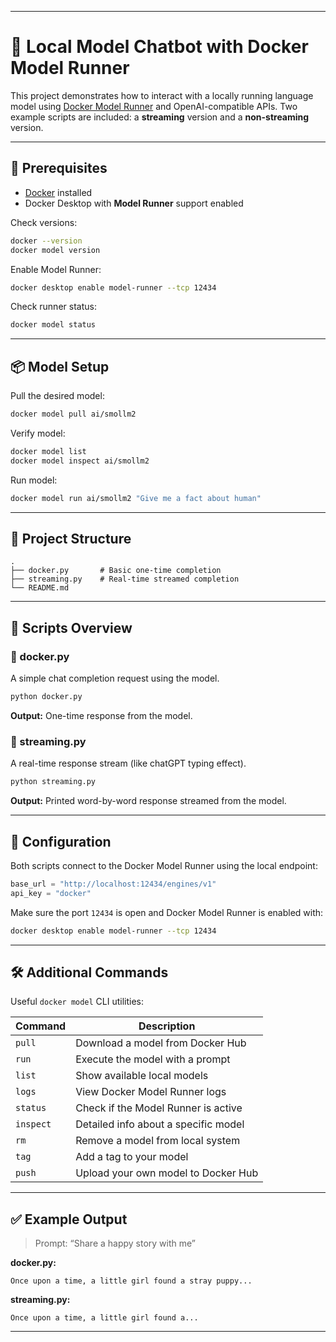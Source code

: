 
---

# 🐳 Local Model Chatbot with Docker Model Runner

This project demonstrates how to interact with a locally running language model using [Docker Model Runner](https://docs.docker.com/genai/overview/) and OpenAI-compatible APIs. Two example scripts are included: a **streaming** version and a **non-streaming** version.

---

## 🚀 Prerequisites

* [Docker](https://www.docker.com/products/docker-desktop/) installed
* Docker Desktop with **Model Runner** support enabled

Check versions:

```bash
docker --version
docker model version
```

Enable Model Runner:

```bash
docker desktop enable model-runner --tcp 12434
```

Check runner status:

```bash
docker model status
```

---

## 📦 Model Setup

Pull the desired model:

```bash
docker model pull ai/smollm2
```

Verify model:

```bash
docker model list
docker model inspect ai/smollm2
```

Run model:

```bash
docker model run ai/smollm2 "Give me a fact about human"
```

---

## 📂 Project Structure

```
.
├── docker.py       # Basic one-time completion
├── streaming.py    # Real-time streamed completion
└── README.md
```

---

## 🧠 Scripts Overview

### 🔹 docker.py

A simple chat completion request using the model.

```bash
python docker.py
```

**Output:** One-time response from the model.

### 🔹 streaming.py

A real-time response stream (like chatGPT typing effect).

```bash
python streaming.py
```

**Output:** Printed word-by-word response streamed from the model.

---

## 🔐 Configuration

Both scripts connect to the Docker Model Runner using the local endpoint:

```python
base_url = "http://localhost:12434/engines/v1"
api_key = "docker"
```

Make sure the port `12434` is open and Docker Model Runner is enabled with:

```bash
docker desktop enable model-runner --tcp 12434
```

---

## 🛠 Additional Commands

Useful `docker model` CLI utilities:

| Command   | Description                          |
| --------- | ------------------------------------ |
| `pull`    | Download a model from Docker Hub     |
| `run`     | Execute the model with a prompt      |
| `list`    | Show available local models          |
| `logs`    | View Docker Model Runner logs        |
| `status`  | Check if the Model Runner is active  |
| `inspect` | Detailed info about a specific model |
| `rm`      | Remove a model from local system     |
| `tag`     | Add a tag to your model              |
| `push`    | Upload your own model to Docker Hub  |

---

## ✅ Example Output

> Prompt: “Share a happy story with me”

**docker.py:**

```
Once upon a time, a little girl found a stray puppy...
```

**streaming.py:**

```
Once upon a time, a little girl found a...
```

---


